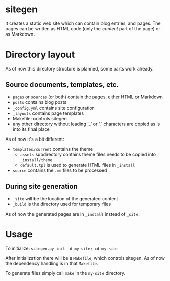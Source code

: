 sitegen
=======

It creates a static web site which can contain blog entries, and pages. The pages can be written as HTML code
(only the _content_ part of the page) or as Markdown.

Directory layout
================

As of now this directory structure is planned, some parts work already.

Source documents, templates, etc.
---------------------------------

* `pages` or `sources` (or both) contain the pages, either HTML or Markdown
* `posts` contains blog posts
* `_config.yml` contains site configuration
* `_layouts` contains page templates
* Makefile: controls sitegen
* any other directory without leading '_' or '.' characters are copied as is into its final place

As of now it's a bit different:
* `templates/current` contains the theme
   * `assets` subdirectory contains theme files needs to be copied into `_install/theme`
   * `default.tpl` is used to generate HTML files in `_install`
* `source` contains the `.md` files to be processed


During site generation
----------------------

* `_site` will be the location of the generated content
* `_build` is the directory used for temporary files

As of now the generated pages are in `_install` instead of `_site`.


Usage
=====

To initialize: `sitegen.py init -d my-site; cd my-site`

After initialization there will be a `Makefile`, which controls sitegen. As of now the dependency handling
is in that `Makefile`.

To generate files simply call `make` in the `my-site` directory.


